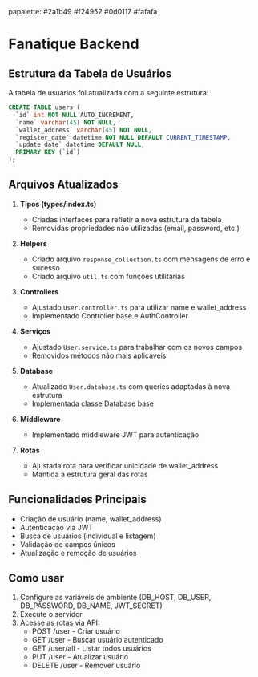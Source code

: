 papalette:
#2a1b49
#f24952
#0d0117
#fafafa

# Fanatique Backend

## Estrutura da Tabela de Usuários

A tabela de usuários foi atualizada com a seguinte estrutura:

```sql
CREATE TABLE users (
  `id` int NOT NULL AUTO_INCREMENT,
  `name` varchar(45) NOT NULL,
  `wallet_address` varchar(45) NOT NULL,
  `register_date` datetime NOT NULL DEFAULT CURRENT_TIMESTAMP,
  `update_date` datetime DEFAULT NULL,
  PRIMARY KEY (`id`)
);
```

## Arquivos Atualizados

1. **Tipos (types/index.ts)**
   - Criadas interfaces para refletir a nova estrutura da tabela
   - Removidas propriedades não utilizadas (email, password, etc.)

2. **Helpers**
   - Criado arquivo `response_collection.ts` com mensagens de erro e sucesso
   - Criado arquivo `util.ts` com funções utilitárias

3. **Controllers**
   - Ajustado `User.controller.ts` para utilizar name e wallet_address
   - Implementado Controller base e AuthController

4. **Serviços**
   - Ajustado `User.service.ts` para trabalhar com os novos campos
   - Removidos métodos não mais aplicáveis

5. **Database**
   - Atualizado `User.database.ts` com queries adaptadas à nova estrutura
   - Implementada classe Database base

6. **Middleware**
   - Implementado middleware JWT para autenticação

7. **Rotas**
   - Ajustada rota para verificar unicidade de wallet_address
   - Mantida a estrutura geral das rotas

## Funcionalidades Principais

- Criação de usuário (name, wallet_address)
- Autenticação via JWT
- Busca de usuários (individual e listagem)
- Validação de campos únicos
- Atualização e remoção de usuários

## Como usar

1. Configure as variáveis de ambiente (DB_HOST, DB_USER, DB_PASSWORD, DB_NAME, JWT_SECRET)
2. Execute o servidor
3. Acesse as rotas via API:
   - POST /user - Criar usuário
   - GET /user - Buscar usuário autenticado
   - GET /user/all - Listar todos usuários
   - PUT /user - Atualizar usuário
   - DELETE /user - Remover usuário